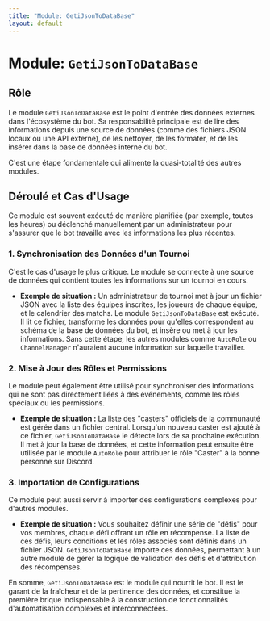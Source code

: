 ```yaml
---
title: "Module: GetiJsonToDataBase"
layout: default
---
```


# Module: `GetiJsonToDataBase`

## Rôle

Le module `GetiJsonToDataBase` est le point d'entrée des données externes dans l'écosystème du bot. Sa responsabilité principale est de lire des informations depuis une source de données (comme des fichiers JSON locaux ou une API externe), de les nettoyer, de les formater, et de les insérer dans la base de données interne du bot.

C'est une étape fondamentale qui alimente la quasi-totalité des autres modules.

## Déroulé et Cas d'Usage

Ce module est souvent exécuté de manière planifiée (par exemple, toutes les heures) ou déclenché manuellement par un administrateur pour s'assurer que le bot travaille avec les informations les plus récentes.

### 1. Synchronisation des Données d'un Tournoi

C'est le cas d'usage le plus critique. Le module se connecte à une source de données qui contient toutes les informations sur un tournoi en cours.

*   **Exemple de situation :** Un administrateur de tournoi met à jour un fichier JSON avec la liste des équipes inscrites, les joueurs de chaque équipe, et le calendrier des matchs. Le module `GetiJsonToDataBase` est exécuté. Il lit ce fichier, transforme les données pour qu'elles correspondent au schéma de la base de données du bot, et insère ou met à jour les informations. Sans cette étape, les autres modules comme `AutoRole` ou `ChannelManager` n'auraient aucune information sur laquelle travailler.

### 2. Mise à Jour des Rôles et Permissions

Le module peut également être utilisé pour synchroniser des informations qui ne sont pas directement liées à des événements, comme les rôles spéciaux ou les permissions.

*   **Exemple de situation :** La liste des "casters" officiels de la communauté est gérée dans un fichier central. Lorsqu'un nouveau caster est ajouté à ce fichier, `GetiJsonToDataBase` le détecte lors de sa prochaine exécution. Il met à jour la base de données, et cette information peut ensuite être utilisée par le module `AutoRole` pour attribuer le rôle "Caster" à la bonne personne sur Discord.

### 3. Importation de Configurations

Ce module peut aussi servir à importer des configurations complexes pour d'autres modules.

*   **Exemple de situation :** Vous souhaitez définir une série de "défis" pour vos membres, chaque défi offrant un rôle en récompense. La liste de ces défis, leurs conditions et les rôles associés sont définis dans un fichier JSON. `GetiJsonToDataBase` importe ces données, permettant à un autre module de gérer la logique de validation des défis et d'attribution des récompenses.

En somme, `GetiJsonToDataBase` est le module qui nourrit le bot. Il est le garant de la fraîcheur et de la pertinence des données, et constitue la première brique indispensable à la construction de fonctionnalités d'automatisation complexes et interconnectées.
